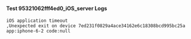#### Test 95321062fff4ed0_iOS_server Logs


```
iOS application timeout
,Unexpected exit on device 7ed231f0829a4ace34162e6c18308bcd995bc25a app:iphone-6-2 code:null
```
